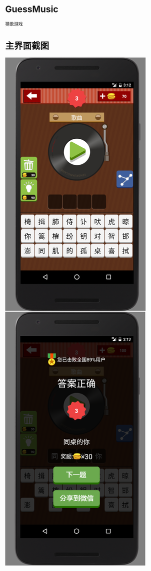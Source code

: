 # GuessMusic
猜歌游戏
# 主界面截图
![GuessMusic](https://github.com/ZHANGSHIXIAN/GuessMusic/blob/master/app/src/main/res/drawable/image1.png "")
![GuessMusic](https://github.com/ZHANGSHIXIAN/GuessMusic/blob/master/app/src/main/res/drawable/image2.png "")
